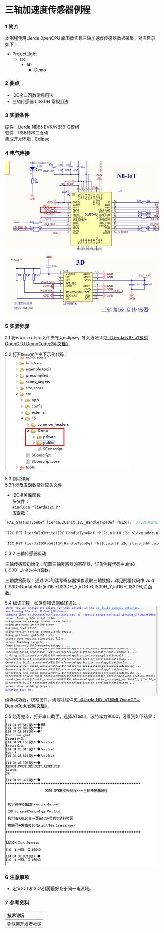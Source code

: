 # 三轴加速度传感器例程

### 1 简介

本例程使用Lierda OpenCPU 库函数实现三轴加速度传感器数据采集，对应目录如下：

- ProjectLight
  - src
    - lib
      - Demo

### 2 要点

- I2C接口函数常规用法
- 三轴传感器 LIS3DH 常规用法

### 3 实验条件

硬件：Lierda NB86 EVK/NB86-G模组  
软件：USB转串口驱动  
集成开发环境：Eclipse  

### 4 电气连接
![光线传感器连接示意图](../../Picture/三轴1.png)

![光线传感器连接示意图](../../Picture/三轴2.png)
### 5 实验步骤
5.1 将`ProjectLight`文件夹导入eclipse，导入方法详见[《Lierda NB-IoT模组 OpenCPU DemoCode说明文档》
](../../Doc/基本资料/Lierda_NB-IoT模组OpenCPU_DEMO说明文档V1.8_190403.pdf)

5.2 打开`Demo`文件夹下示例代码：  
![示例代码](../../Picture/光感示例代码1.png)

5.3 例程详解  
5.3.1 涉及库函数及对应头文件  
- I2C相关库函数  
头文件：  
`#include "lierdaI2C.h"`  
库函数：  
``` cpp
`HAL_StatusTypeDef lierdaI2CInit(I2C_HandleTypeDef *hi2c);	//I2C初始化`

`I2C_RET lierdaI2CWrite(I2C_HandleTypeDef *hi2c,uint8 i2c_slave_addr,uint8 *data,uint8 data_len);	//I2C写数据函数`

`I2C_RET lierdaI2CRead(I2C_HandleTypeDef *hi2c,uint8 i2c_slave_addr,uint8 *data, uint8 data_len); 	//I2C读取数据函数`
```

5.3.2 三轴传感器驱动

三轴传感器初始化：配置三轴传感器的寄存器，详见例程代码中uint8 LIS3DH_init(void)函数。

三轴数据获取：通过I2C的读写寄存器操作读取三轴数据，详见例程代码中
void LIS3DHUpdateInfo(int16 *LIS3DH_X,int16 *LIS3DH_Y,int16 *LIS3DH_Z)函数。

5.4  编译工程，如没有错误则编译通过：  
![编译结果](../../Picture/编译结果.jpg)  
编译成功后，烧写固件，烧写过程详见[《Lierda NB-IoT模组 OpenCPU DemoCode说明文档》
](../../Doc/基本资料/Lierda_NB-IoT模组OpenCPU_DEMO说明文档V1.8_190403.pdf)

5.5 烧写完毕，打开串口助手，选择AT串口，波特率为9600，可看到如下结果：  
![结果展示](../../Picture/三轴结果展示.png)

### 6 注意事项

- 定义SCL和SDA引脚最好处于同一电源域。


### 7 参考资料

| 技术论坛 |
| :----------- |
| [物联网开发者社区](http://bbs.lierda.com) |
